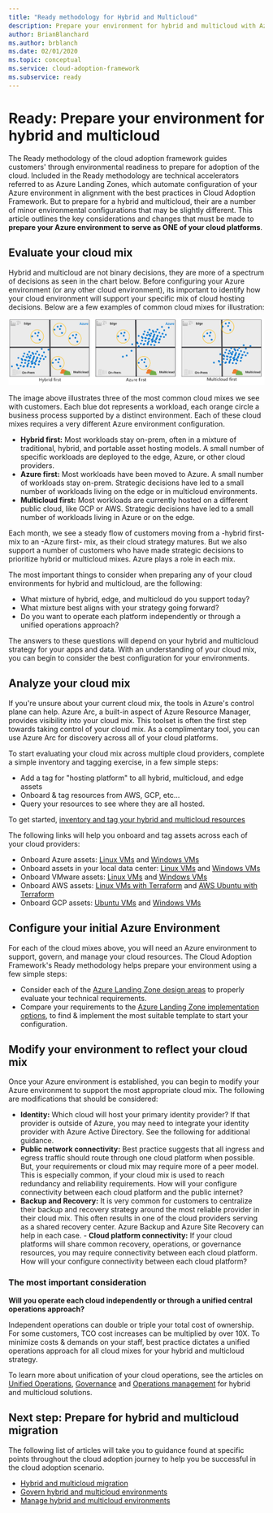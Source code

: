 ```yaml
---
title: "Ready methodology for Hybrid and Multicloud"
description: Prepare your environment for hybrid and multicloud with Azure Landing Zones
author: BrianBlanchard
ms.author: brblanch
ms.date: 02/01/2020
ms.topic: conceptual
ms.service: cloud-adoption-framework
ms.subservice: ready
---
```


# Ready: Prepare your environment for hybrid and multicloud

The Ready methodology of the cloud adoption framework guides customers' through environmental readiness to prepare for adoption of the cloud. Included in the Ready methodology are technical accelerators referred to as Azure Landing Zones, which automate configuration of your Azure environment in alignment with the best practices in Cloud Adoption Framework. But to prepare for a hybrid and multicloud, their are a number of minor environmental configurations that may be slightly different. This article outlines the key considerations and changes that must be made to **prepare your Azure environment to serve as ONE of your cloud platforms**.

## Evaluate your cloud mix

Hybrid and multicloud are not binary decisions, they are more of a spectrum of decisions as seen in the chart below. Before configuring your Azure environment (or any other cloud environment), its important to identify how your cloud environment will support your specific mix of cloud hosting decisions. Below are a few examples of common cloud mixes for illustration:

![3 illustrations showing how different customers distribute workloads across cloud providers.](../../_images/unified-operations/cloud-mix.png)

The image above illustrates three of the most common cloud mixes we see with customers. Each blue dot represents a workload, each orange circle a business process supported by a distinct environment. Each of these cloud mixes requires a very different Azure environment configuration.

- **Hybrid first:** Most workloads stay on-prem, often in a mixture of traditional, hybrid, and portable asset hosting models. A small number of specific workloads are deployed to the edge, Azure, or other cloud providers.
- **Azure first:** Most workloads have been moved to Azure. A small number of workloads stay on-prem. Strategic decisions have led to a small number of workloads living on the edge or in multicloud environments.
- **Multicloud first:** Most workloads are currently hosted on a different public cloud, like GCP or AWS. Strategic decisions have led to a small number of workloads living in Azure or on the edge.

Each month, we see a steady flow of customers moving from a -hybrid first- mix to an -Azure first- mix, as their cloud strategy matures. But we also support a number of customers who have made strategic decisions to prioritize hybrid or multicloud mixes. Azure plays a role in each mix.

The most important things to consider when preparing any of your cloud environments for hybrid and multicloud, are the following:

- What mixture of hybrid, edge, and multicloud do you support today?
- What mixture best aligns with your strategy going forward?
- Do you want to operate each platform independently or through a unified operations approach?

The answers to these questions will depend on your hybrid and multicloud strategy for your apps and data. With an understanding of your cloud mix, you can begin to consider the best configuration for your environments.

## Analyze your cloud mix

If you're unsure about your current cloud mix, the tools in Azure's control plane can help. Azure Arc, a built-in aspect of Azure Resource Manager, provides visibility into your cloud mix. This toolset is often the first step towards taking control of your cloud mix. As a complimentary tool, you can use Azure Arc for discovery across all of your cloud platforms.

To start evaluating your cloud mix across multiple cloud providers, complete a simple inventory and tagging exercise, in a few simple steps:

- Add a tag for "hosting platform" to all hybrid, multicloud, and edge assets
- Onboard & tag resources from AWS, GCP, etc...
- Query your resources to see where they are all hosted.

To get started, [inventory and tag your hybrid and multicloud resources](../../manage/unified-operations/server/best-practices/arc-inventory-tagging.md)

The following links will help you onboard and tag assets across each of your cloud providers:

- Onboard Azure assets: [Linux VMs](../manage/unified-operations/server/best-practices/azure-arm-template-linux.md) and [Windows VMs](../../manage/unified-operations/server/best-practices/azure-arm-template-win.md)
- Onboard assets in your local data center: [Linux VMs](../../manage/unified-operations/server/best-practices/onboard-server-linux.md) and [Windows VMs](../../manage/unified-operations/server/best-practices/onboard-server-win.md)
- Onboard VMware assets: [Linux VMs](../../manage/unified-operations/server/best-practices/vmware-scaled-powercli-linux.md) and [Windows VMs](../../manage/unified-operations/server/best-practices/vmware-scaled-powercli-win.md)
- Onboard AWS assets: [Linux VMs with Terraform](../../manage/unified-operations/server/best-practices/aws-terraform-al2.md) and [AWS Ubuntu with Terraform](../../manage/unified-operations/server/best-practices/aws-terraform-ubuntu.md)
- Onboard GCP assets: [Ubuntu VMs](../../manage/unified-operations/server/best-practices/gcp-terraform-ubuntu.md) and [Windows VMs](../../manage/unified-operations/server/best-practices/gcp-terraform-windows.md)

## Configure your initial Azure Environment

For each of the cloud mixes above, you will need an Azure environment to support, govern, and manage your cloud resources.
The Cloud Adoption Framework's Ready methodology helps prepare your environment using a few simple steps:

- Consider each of the [Azure Landing Zone design areas](../../ready/landing-zone/design-areas.md) to properly evaluate your technical requirements.
- Compare your requirements to the [Azure Landing Zone implementation options](../../ready/landing-zone/implementation-options.md), to find & implement the most suitable template to start your configuration.

## Modify your environment to reflect your cloud mix

Once your Azure environment is established, you can begin to modify your Azure environment to support the most appropriate cloud mix. The following are modifications that should be considered:

- **Identity:** Which cloud will host your primary identity provider? If that provider is outside of Azure, you may need to integrate your identity provider with Azure Active Directory. See the following for additional guidance. 
- **Public network connectivity:** Best practice suggests that all ingress and egress traffic should route through one cloud platform when possible. But, your requirements or cloud mix may require more of a peer model. This is especially common, if your cloud mix is used to reach redundancy and reliability requirements. How will your configure connectivity between each cloud platform and the public internet?
- **Backup and Recovery:** It is very common for customers to centralize their backup and recovery strategy around the most reliable provider in their cloud mix. This often results in one of the cloud providers serving as a shared recovery center. Azure Backup and Azure Site Recovery can help in each case. - **Cloud platform connectivity:** If your cloud platforms will share common recovery, operations, or governance resources, you may require connectivity between each cloud platform. How will your configure connectivity between each cloud platform?

### The most important consideration

**Will you operate each cloud independently or through a unified central operations approach?**

Independent operations can double or triple your total cost of ownership. For some customers, TCO cost increases can be multiplied by over 10X. To minimize costs & demands on your staff, best practice dictates a unified operations approach for all cloud mixes for your hybrid and multicloud strategy.

To learn more about unification of your cloud operations, see the articles on [Unified Operations](./unified-operations.md), [Governance](./govern.md) and [Operations management](./manage.md) for hybrid and multicloud solutions.

## Next step: Prepare for hybrid and multicloud migration

The following list of articles will take you to guidance found at specific points throughout the cloud adoption journey to help you be successful in the cloud adoption scenario.

- [Hybrid and multicloud migration](./migrate.md)
- [Govern hybrid and multicloud environments](./govern.md)
- [Manage hybrid and multicloud environments](./manage.md)
